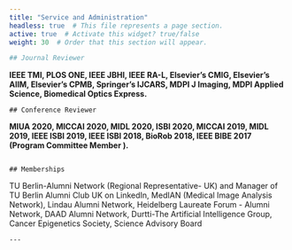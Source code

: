 ```yaml
---
title: "Service and Administration"
headless: true  # This file represents a page section.
active: true  # Activate this widget? true/false
weight: 30  # Order that this section will appear.

## Journal Reviewer
```
**IEEE TMI, PLOS ONE, IEEE JBHI, IEEE RA-L, Elsevier’s CMIG, Elsevier’s AIIM, Elsevier’s CPMB, Springer’s IJCARS, MDPI J Imaging, MDPI Applied Science, Biomedical Optics Express.**
```
## Conference Reviewer
```
**MIUA 2020, MICCAI 2020, MIDL 2020, ISBI 2020, MICCAI 2019, MIDL 2019, IEEE ISBI 2019, IEEE ISBI 2018, BioRob 2018, IEEE BIBE 2017 (Program Committee Member ).**
```

## Memberships
```
TU Berlin-Alumni Network (Regional Representative- UK) and Manager of TU Berlin Alumni Club UK on LinkedIn, MedIAN (Medical Image Analysis Network), Lindau Alumni Network, Heidelberg Laureate Forum - Alumni Network, DAAD Alumni Network, Durtti-The Artificial Intelligence Group, Cancer Epigenetics Society, Science Advisory Board
```  
---
```

